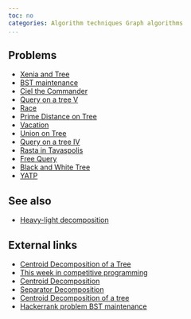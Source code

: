 ```yaml
---
toc: no
categories: Algorithm techniques Graph algorithms
...
```


## Problems
* [Xenia and Tree](http://codeforces.com/contest/342/problem/E)
* [BST maintenance](https://www.hackerrank.com/challenges/bst-maintenance)
* [Ciel the Commander](http://codeforces.com/contest/321/problem/C)
* [Query on a tree V](http://www.spoj.com/problems/QTREE5/)
* [Race](http://www.ioi2011.or.th/hsc/tasks/EN/race.pdf)
* [Prime Distance on Tree](https://www.codechef.com/problems/PRIMEDST)
* [Vacation](https://www.codechef.com/problems/TESTERS)
* [Union on Tree](https://www.codechef.com/problems/BTREE)
* [Query on a tree IV](http://www.spoj.com/problems/QTREE4/)
* [Rasta in Tavaspolis](https://www.hackerearth.com/problem/algorithm/rasta-in-tavaspolis/description/)
* [Free Query](http://codeforces.com/gym/100570/problem/F)
* [Black and White Tree](https://www.codechef.com/problems/GERALD2)
* [YATP](https://open.kattis.com/problems/yatp)

## See also
* [Heavy-light decomposition]()

## External links
* [Centroid Decomposition of a Tree](https://threads-iiith.quora.com/Centroid-Decomposition-of-a-Tree)
* [This week in competitive programming](http://petr-mitrichev.blogspot.com/2015/03/this-week-in-competitive-programming_22.html)
* [Centroid Decomposition](http://www.ugrad.cs.ubc.ca/~cs490/2014W2/pdf/jason.pdf)
* [Separator Decomposition](https://courses.csail.mit.edu/6.897/spring05/lec/lec16.pdf)
* [Centroid Decomposition of a tree](http://codeforces.com/blog/entry/10533)
* [Hackerrank problem BST maintenance](http://codeforces.com/blog/entry/12982)


